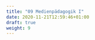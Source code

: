 ```yaml
---
title: "09 Medienpädagogik I"
date: 2020-11-21T12:59:46+01:00
draft: true
weight: 9
---
```


<center>


</center>
